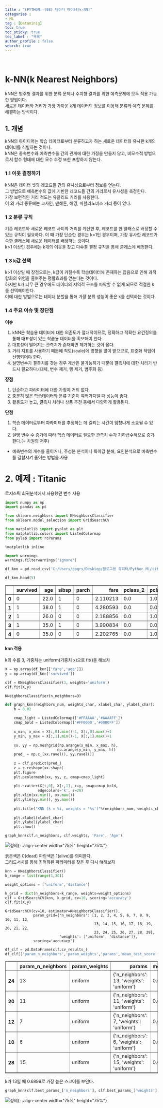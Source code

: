 ```yaml
---
title : "[PYTHON]-(08) 데이터 마이닝[k-NN]"
categories :
- ML
tag : [Dataminig]
toc: true
toc_sticky: true
toc_label : "목록"
author_profile : false
search: true
---
```

<br/>

# k-NN(k Nearest Neighbors)

kNN은 범주형 결과를 위한 분류 문제나 수치형 결과를 위한 예측문제에 모두 적용 가능한 방법이다.  
새로운 데이터와 거리가 가장 가까운 k개 데이터의 정보를 이용해 분류와 예측 문제를 해결하는 방식이다.

## 1. 개념

kNN의 아이디어는 학습 데이터로부터 분류하고자 하는 새로운 데이터와 유사한 k개의 데이터를 식별하는 것이다.  
kNN은 종속변수와 예측변수들 간의 관계에 대한 가정을 만들지 않고, 비모수적 방법으로서 함수 형태에 대한 모수 추정 또한 포함하지 않는다.  


### 1.1 이웃 결정하기
kNN은 데이터 셋의 레코드들 간의 유사성으로부터 정보를 얻는다.   
그 방법으로 예측변수의 값에 기반한 레코드들 간의 거리로서 유사성을 측정한다.   
가장 보편적인 거리 척도는 유클리드 거리를 사용한다.    
이 외 거리 종류에는 코사인, 맨해튼, 해밍, 마할라노비스 거리 등이 있다.


### 1.2 분류 규칙
기존 레코드와 새로운 레코드 사이의 거리를 계산한 후, 레코드를 한 클래스로 배정할 수 있는 규칙이 필요하다.
이 때 가장 단순한 경우는 k=1인 경우이며, 가장 유사한 레코드가 속한 클래스에 새로운 데이터를 배정하는 것이다.   
k>1 이상인 경우에는 k개의 이웃을 찾고 다수결 결정 규칙을 통해 클래스에 배정한다.

### 1.3 k값 선택
k>1 이상일 때 장점으로는, k값이 커질수록 학습데이터에 존재하는 잡음으로 인해 과적합화의 위험을 줄여주는 평활효과를 얻는다는 것이다.  
하지만 k가 너무 큰 경우에도 데이터의 지역적 구조를 파악할 수 없게 되므로 적절한 k를 선택해야한다.  
이에 대한 방법으로는 데이터 분할을 통해 가장 분류 성능이 좋은 k를 선택하는 것이다. 

### 1.4 주요 이슈 및 장단점
**이슈**
1. kNN은 학습용 데이터에 대한 의존도가 절대적이므로, 정확하고 적확한 요건정의를 통해 대표성이 있는 학습용 데이터를 확보해야 한다.  
2. 대표성이 떨어지는 관측치가 존재하면 제거하는 것이 옳다.  
3. 거리 지표를 사용하기 때문에 척도(scale)에 영향을 많이 받으므로, 표준화 작업이 선행되어야 한다.   
4. 설명변수가 결측치를 갖는 경우 계산은 불가능하기 때문에 결측치에 대한 처리가 반드시 필요하다.(대체, 변수 제거, 행 제거, 범주화 등)  

**장점**
1. 단순하고 파라미터에 대한 가정이 거의 없다. 
2. 충분히 많은 학습데이터와 분류 기준이 여러가지일 때 성능이 좋다.
3. 활용도가 높고, 결측치 처리나 상품 추천 등에서 다양하게 활용된다.

**단점**
1. 학습 데이터로부터 파라미터를 추정하는 데 걸리는 시간이 엄청나게 소요될 수 있다. 
2. 설명 변수 수 증가에 따라 학습 데이터로 필요한 관측치 수가 기하급수적으로 증가한다.(= 차원의 저주)
 - 예측변수의 개수를 줄이거나, 주성분 분석이나 특이값 분해, 요인분석으로 예측변수를 결합시켜 줄이는 방법을 사용


# 2. 예제 : Titanic

로지스틱 회귀분석에서 사용했던 변수 사용


```python
import numpy as np
import pandas as pd

from sklearn.neighbors import KNeighborsClassifier
from sklearn.model_selection import GridSearchCV

from matplotlib import pyplot as plt
from matplotlib.colors import ListedColormap
from pylab import rcParams

%matplotlib inline

import warnings
warnings.filterwarnings('ignore')
```


```python
df_knn = pd.read_csv('C:/Users/opqrs/Desktop/블로그용 쥬피터/Python_ML/titanic.csv').drop('Unnamed: 0', axis=1)

df_knn.head(5)
```




<div>
<style scoped>
    .dataframe tbody tr th:only-of-type {
        vertical-align: middle;
    }

    .dataframe tbody tr th {
        vertical-align: top;
    }

    .dataframe thead th {
        text-align: right;
    }
</style>
<table border="1" class="dataframe">
  <thead>
    <tr style="text-align: right;">
      <th></th>
      <th>survived</th>
      <th>age</th>
      <th>sibsp</th>
      <th>parch</th>
      <th>fare</th>
      <th>pclass_2</th>
      <th>pclass_3</th>
      <th>sex_1</th>
    </tr>
  </thead>
  <tbody>
    <tr>
      <th>0</th>
      <td>0</td>
      <td>22.0</td>
      <td>1</td>
      <td>0</td>
      <td>2.110213</td>
      <td>0.0</td>
      <td>1.0</td>
      <td>1.0</td>
    </tr>
    <tr>
      <th>1</th>
      <td>1</td>
      <td>38.0</td>
      <td>1</td>
      <td>0</td>
      <td>4.280593</td>
      <td>0.0</td>
      <td>0.0</td>
      <td>0.0</td>
    </tr>
    <tr>
      <th>2</th>
      <td>1</td>
      <td>26.0</td>
      <td>0</td>
      <td>0</td>
      <td>2.188856</td>
      <td>0.0</td>
      <td>1.0</td>
      <td>0.0</td>
    </tr>
    <tr>
      <th>3</th>
      <td>1</td>
      <td>35.0</td>
      <td>1</td>
      <td>0</td>
      <td>3.990834</td>
      <td>0.0</td>
      <td>0.0</td>
      <td>0.0</td>
    </tr>
    <tr>
      <th>4</th>
      <td>0</td>
      <td>35.0</td>
      <td>0</td>
      <td>0</td>
      <td>2.202765</td>
      <td>0.0</td>
      <td>1.0</td>
      <td>1.0</td>
    </tr>
  </tbody>
</table>
</div>



#### knn 적용

k의 수를 3, 가중치는 uniform(가중치 x)으로 fit()을 해보자


```python
X = np.array(df_knn[['fare','age']])
y = np.array(df_knn['survived'])

clf = KNeighborsClassifier(3, weights='uniform')
clf.fit(X,y)
```




    KNeighborsClassifier(n_neighbors=3)




```python
def graph_knn(neighbors_num, weights_char, xlabel_char, ylabel_char):
    h = 0.02
    
    cmap_light = ListedColormap(['#FFAAAA','#AAAAFF'])
    cmap_bold = ListedColormap(['#FF0000','#0000FF'])
    
    x_min, x_max = X[:,0].min()-1, X[:,0].max()+1
    y_min, y_max = X[:,1].min()-1, X[:,1].max()+1
    
    xx, yy = np.meshgrid(np.arange(x_min, x_max, h),
                        np.arange(y_min, y_max, h))
    pred_ = np.c_[xx.ravel(), yy.ravel()]
    
    z = clf.predict(pred_)
    z = z.reshape(xx.shape)
    plt.figure
    plt.pcolormesh(xx, yy, z, cmap=cmap_light)
    
    plt.scatter(X[:,0], X[:,1], c=y, cmap=cmap_bold,
               edgecolors='k', s=20)
    plt.xlim(xx.min(), xx.max())
    plt.ylim(yy.min(), yy.max())
    
    plt.title("KNN (k = %i, weights = '%s')"%(neighbors_num, weights_char))
    
    plt.xlabel(xlabel_char)
    plt.ylabel(ylabel_char)
    plt.show()

graph_knn(clf.n_neighbors, clf.weights, 'Fare', 'Age')
```



![정의](../../assets/images/post_images/2022-11-28-(08)/output_7_0.png){: .align-center  width="75%" height="75%"}
    


붉은색은 0(dead) 파란색은 1(alive)를 의미한다.   
그리드서치를 통해 최적화된 파라미터를 찾은 후 다시 fit해보자


```python
knn = KNeighborsClassifier()
k_range = list(range(1,30))

weight_options = ['uniform','distance']

k_grid = dict(n_neighbors=k_range, weights=weight_options)
clf = GridSearchCV(knn, k_grid, cv=10, scoring='accuracy')
clf.fit(X,y)
```




    GridSearchCV(cv=10, estimator=KNeighborsClassifier(),
                 param_grid={'n_neighbors': [1, 2, 3, 4, 5, 6, 7, 8, 9, 10, 11, 12,
                                             13, 14, 15, 16, 17, 18, 19, 20, 21, 22,
                                             23, 24, 25, 26, 27, 28, 29],
                             'weights': ['uniform', 'distance']},
                 scoring='accuracy')




```python
df_clf = pd.DataFrame(clf.cv_results_)
df_clf[['param_n_neighbors','param_weights','params','mean_test_score','rank_test_score']].sort_values(['rank_test_score']).head()
```




<div>
<style scoped>
    .dataframe tbody tr th:only-of-type {
        vertical-align: middle;
    }

    .dataframe tbody tr th {
        vertical-align: top;
    }

    .dataframe thead th {
        text-align: right;
    }
</style>
<table border="1" class="dataframe">
  <thead>
    <tr style="text-align: right;">
      <th></th>
      <th>param_n_neighbors</th>
      <th>param_weights</th>
      <th>params</th>
      <th>mean_test_score</th>
      <th>rank_test_score</th>
    </tr>
  </thead>
  <tbody>
    <tr>
      <th>24</th>
      <td>13</td>
      <td>uniform</td>
      <td>{'n_neighbors': 13, 'weights': 'uniform'}</td>
      <td>0.689906</td>
      <td>1</td>
    </tr>
    <tr>
      <th>20</th>
      <td>11</td>
      <td>uniform</td>
      <td>{'n_neighbors': 11, 'weights': 'uniform'}</td>
      <td>0.689906</td>
      <td>2</td>
    </tr>
    <tr>
      <th>12</th>
      <td>7</td>
      <td>uniform</td>
      <td>{'n_neighbors': 7, 'weights': 'uniform'}</td>
      <td>0.688400</td>
      <td>3</td>
    </tr>
    <tr>
      <th>10</th>
      <td>6</td>
      <td>uniform</td>
      <td>{'n_neighbors': 6, 'weights': 'uniform'}</td>
      <td>0.684116</td>
      <td>4</td>
    </tr>
    <tr>
      <th>28</th>
      <td>15</td>
      <td>uniform</td>
      <td>{'n_neighbors': 15, 'weights': 'uniform'}</td>
      <td>0.681436</td>
      <td>5</td>
    </tr>
  </tbody>
</table>
</div>



k가 13일 때 0.6899로 가장 높은 스코어를 보인다.


```python
graph_knn(clf.best_params_['n_neighbors'], clf.best_params_['weights'], 'Fare', 'Age')
```



![정의](../../assets/images/post_images/2022-11-28-(08)/output_12_0.png){: .align-center  width="75%" height="75%"}
    

